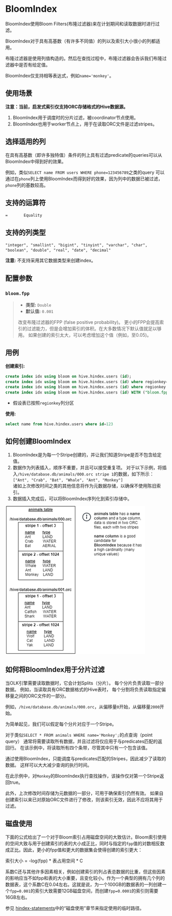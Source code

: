 
# BloomIndex

BloomIndex使用Bloom Filters(布隆过滤器)来在计划期间和读取数据时进行过滤。

BloomIndex对于具有高基数（有许多不同值）的列以及索引大小很小的列都适用。

布隆过滤器是使用列值构造的。然后在查找过程中，布隆过滤器会告诉我们布隆过滤器中是否有给定值。

BloomIndex仅支持相等表达式，例如`name='monkey'`。

## 使用场景

**注意：当前，启发式索引仅支持ORC存储格式的Hive数据源。**

1. BloomIndex用于调度时的分片过滤，被coordinator节点使用。
2. BloomIndex也用于worker节点上，用于在读取ORC文件是过滤stripes。

## 选择适用的列

在具有高基数（即许多独特值）条件的列上具有过滤predicate的queries可以从BloomIndex中得到好的效果。

例如，类似`SELECT name FROM users WHERE phone=123456789`之类的query
可以通过在`phone`列上使用BloomIndex而得到好的效果，因为列中的数据已被过滤，`phone`列的基数较高。

## 支持的运算符

    =       Equality

## 支持的列类型
    "integer", "smallint", "bigint", "tinyint", "varchar", "char", "boolean", "double", "real", "date", "decimal"

**注意:** 不支持采用其它数据类型来创建index。

## 配置参数

### `bloom.fpp`
 
> -   **类型:** `Double`
> -   **默认值:** `0.001`
> 
> 改变布隆过滤器的FPP (false positive probability)。
> 更小的FPP会提高索引的过滤能力，但是会增加索引的体积。在大多数情况下默认值就足以够用。
> 如果创建的索引太大，可以考虑增加这个值（例如，至0.05)。

## 用例

**创建索引:**
```sql
create index idx using bloom on hive.hindex.users (id);
create index idx using bloom on hive.hindex.users (id) where regionkey=1;
create index idx using bloom on hive.hindex.users (id) where regionkey in (3, 1);
create index idx using bloom on hive.hindex.users (id) WITH ("bloom.fpp" = '0.001');
```

* 假设表已按照`regionkey`列分区

**使用:**
```sql
select name from hive.hindex.users where id=123
```

## 如何创建BloomIndex

1. BloomIndex是为每一个Stripe创建的，并让我们知道Stripe是否不包含给定值。 
2. 数据作为列表插入，顺序不重要，并且可以接受重复项。
   对于以下示例，将插入`/hive/database.db/animals/000.orc stripe 1`的数据，如下所示：
   `["Ant", "Crab", "Bat", "Whale", "Ant", "Monkey"]`  
   诸如上次修改时间之类的其他信息将作为元数据存储，以确保不使用陈旧索引。
3. 数据插入完成后，可以将BloomIndex序列化到索引存储中。

![bloom_animal_table](../images/bloom_animal_table.png)

## 如何将BloomIndex用于分片过滤

当OLK引擎需要读取数据时，它会计划Splits（分片）。
每个分片负责读取一部分数据。
例如，当读取具有ORC数据格式的Hive表时，
每个分割将负责读取指定偏移量之间的ORC文件的一部分。

例如，`/hive/database.db/animals/000.orc`，从偏移量`0`开始，从偏移量`2000`开始。

为简单起见，我们可以假定每个分片对应于一个Stripe。

对于类似`SELECT * FROM animals WHERE name='Monkey';`的点查询（point query）
通常将需要读取所有数据，并且过滤将仅应用于与predicates匹配的返回行。
在该示例中，将读取所有四个条带，尽管其中只有一个包含该值。

通过使用BloomIndex，只能调度与predicates匹配的Stripes，因此减少了读取的数据。 这样可以大大减少查询的执行时间。

在此示例中，对`Monkey`的BloomIndex执行查找操作，该操作仅对第一个Stripe返回true。

此外，上次修改时间存储为元数据的一部分，可用于确保索引仍然有效。 如果自创建索引以来已对原始ORC文件进行了修改，则该索引无效，因此不应将其用于过滤。

## 磁盘使用

下面的公式给出了一个对于Bloom索引占用磁盘空间的大致估计。Bloom索引使用的空间大致与用于创建索引的表的大小成正比，同时与指定的`fpp`值的对数相反数成正比。因此，更小的fpp值和更大的数据集会使得创建的索引更大：

索引大小 = -log(fpp) * 表占用空间 * C

系数C还与其他许多因素相关，例如创建索引的列占表总数据的比重，但这些因素的影响应当不如fpp和表的大小重要，且变化较小。作为一个典型的拥有几个列的数据表，这个系数C在0.04左右。这就是说，为一个100GB的数据表的一列创建一个`fpp=0.001`的索引大致需要12GB磁盘空间，而创建`fpp=0.0001`的索引则需要16GB左右。

参见 [hindex-statements](./hindex-statements.html)中的“磁盘使用”章节来指定使用的临时路径。